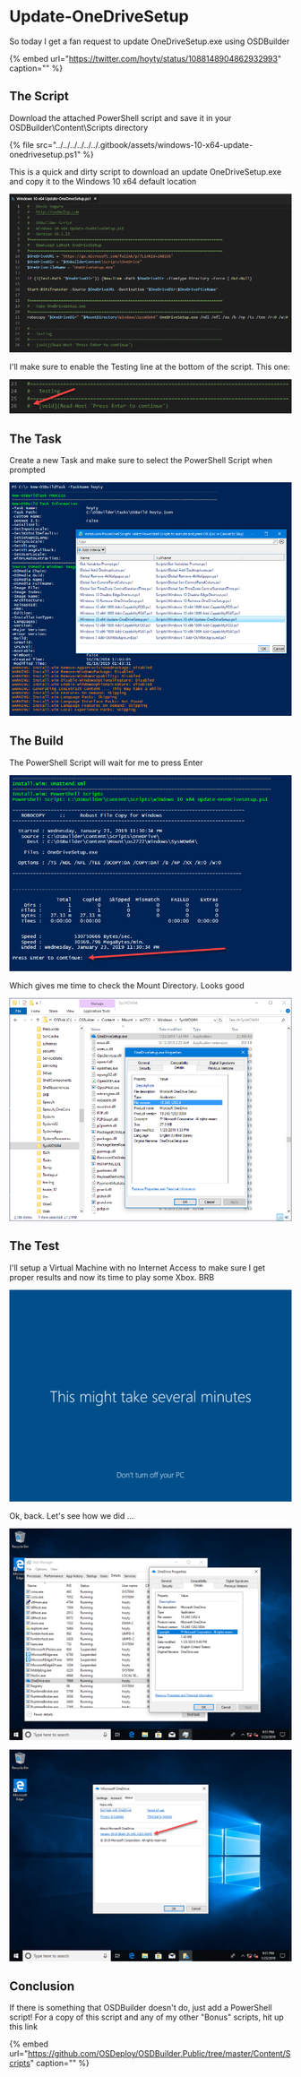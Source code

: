 # Update-OneDriveSetup

So today I get a fan request to update OneDriveSetup.exe using OSDBuilder

{% embed url="https://twitter.com/hoyty/status/1088148904862932993" caption="" %}

## The Script

Download the attached PowerShell script and save it in your OSDBuilder\Content\Scripts directory

{% file src="../../../../../../.gitbook/assets/windows-10-x64-update-onedrivesetup.ps1" %}

This is a quick and dirty script to download an update OneDriveSetup.exe and copy it to the Windows 10 x64 default location

![](../../../../../../.gitbook/assets/2019-01-23_23-34-42.png)

I'll make sure to enable the Testing line at the bottom of the script. This one:

![](../../../../../../.gitbook/assets/2019-01-23_23-45-21.png)

## The Task

Create a new Task and make sure to select the PowerShell Script when prompted

![](../../../../../../.gitbook/assets/2019-01-23_23-43-28.png)

## The Build

The PowerShell Script will wait for me to press Enter

![](../../../../../../.gitbook/assets/2019-01-23_23-31-22.png)

Which gives me time to check the Mount Directory. Looks good

![](../../../../../../.gitbook/assets/2019-01-23_23-33-29.png)

## The Test

I'll setup a Virtual Machine with no Internet Access to make sure I get proper results and now its time to play some Xbox. BRB

![](../../../../../../.gitbook/assets/2019-01-23_23-48-25.png)

Ok, back. Let's see how we did ...

![](../../../../../../.gitbook/assets/2019-01-23_23-51-08.png)

![](../../../../../../.gitbook/assets/2019-01-23_23-51-53.png)

## Conclusion

If there is something that OSDBuilder doesn't do, just add a PowerShell script! For a copy of this script and any of my other "Bonus" scripts, hit up this link

{% embed url="https://github.com/OSDeploy/OSDBuilder.Public/tree/master/Content/Scripts" caption="" %}

